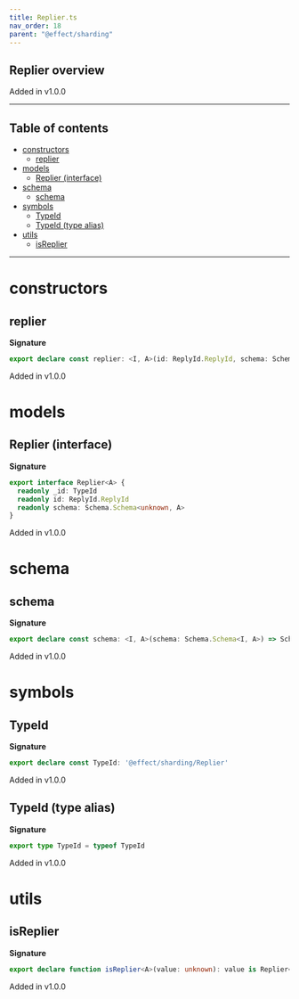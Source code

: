 ```yaml
---
title: Replier.ts
nav_order: 18
parent: "@effect/sharding"
---
```


## Replier overview

Added in v1.0.0

---

<h2 class="text-delta">Table of contents</h2>

- [constructors](#constructors)
  - [replier](#replier)
- [models](#models)
  - [Replier (interface)](#replier-interface)
- [schema](#schema)
  - [schema](#schema-1)
- [symbols](#symbols)
  - [TypeId](#typeid)
  - [TypeId (type alias)](#typeid-type-alias)
- [utils](#utils)
  - [isReplier](#isreplier)

---

# constructors

## replier

**Signature**

```ts
export declare const replier: <I, A>(id: ReplyId.ReplyId, schema: Schema.Schema<I, A>) => Replier<A>
```

Added in v1.0.0

# models

## Replier (interface)

**Signature**

```ts
export interface Replier<A> {
  readonly _id: TypeId
  readonly id: ReplyId.ReplyId
  readonly schema: Schema.Schema<unknown, A>
}
```

Added in v1.0.0

# schema

## schema

**Signature**

```ts
export declare const schema: <I, A>(schema: Schema.Schema<I, A>) => Schema.Schema<I, Replier<A>>
```

Added in v1.0.0

# symbols

## TypeId

**Signature**

```ts
export declare const TypeId: '@effect/sharding/Replier'
```

Added in v1.0.0

## TypeId (type alias)

**Signature**

```ts
export type TypeId = typeof TypeId
```

Added in v1.0.0

# utils

## isReplier

**Signature**

```ts
export declare function isReplier<A>(value: unknown): value is Replier<A>
```

Added in v1.0.0

